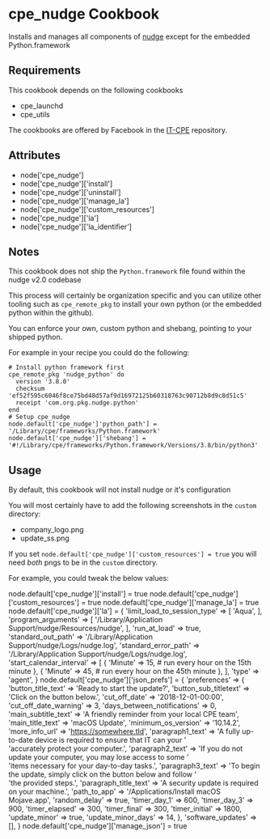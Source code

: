cpe_nudge Cookbook
========================
Installs and manages all components of [nudge](https://github.com/erikng/nudge) except for the embedded Python.framework

Requirements
------------

This cookbook depends on the following cookbooks

* cpe_launchd
* cpe_utils

The cookbooks are offered by Facebook in the [IT-CPE](https://github.com/facebook/IT-CPE) repository.

Attributes
----------
* node['cpe_nudge']
* node['cpe_nudge']['install']
* node['cpe_nudge']['uninstall']
* node['cpe_nudge']['manage_la']
* node['cpe_nudge']['custom_resources']
* node['cpe_nudge']['la']
* node['cpe_nudge']['la_identifier']

Notes
-----
This cookbook does not ship the `Python.framework` file found within the nudge v2.0 codebase

This process will certainly be organization specific and you can utilize other tooling such as `cpe_remote_pkg` to install your own python (or the embedded python within the github).

You can enforce your own, custom python and shebang, pointing to your shipped python.

For example in your recipe you could do the following:

```
# Install python framework first
cpe_remote_pkg 'nudge_python' do
  version '3.8.0'
  checksum 'ef52f595c6046f8ce75bd48d57af9d16972125b60318763c90712b8d9c8d51c5'
  receipt 'com.org.pkg.nudge.python'
end
# Setup cpe_nudge
node.default['cpe_nudge']'python_path'] = '/Library/cpe/frameworks/Python.framework'
node.default['cpe_nudge']['shebang'] = '#!/Library/cpe/frameworks/Python.framework/Versions/3.8/bin/python3'
```

Usage
-----
By default, this cookbook will not install nudge or it's configuration

You will most certainly have to add the following screenshots in the `custom` directory:
- company_logo.png
- update_ss.png

If you set `node.default['cpe_nudge']['custom_resources'] = true` you will need _both_ pngs to be in the `custom` directory.

For example, you could tweak the below values:

node.default['cpe_nudge']['install'] = true
node.default['cpe_nudge']['custom_resources'] = true
node.default['cpe_nudge']['manage_la'] = true
node.default['cpe_nudge']['la'] = {
  'limit_load_to_session_type' => [
    'Aqua',
  ],
  'program_arguments' => [
    '/Library/Application Support/nudge/Resources/nudge',
  ],
  'run_at_load' => true,
  'standard_out_path' =>
    '/Library/Application Support/nudge/Logs/nudge.log',
  'standard_error_path' =>
    '/Library/Application Support/nudge/Logs/nudge.log',
  'start_calendar_interval' => [
    {
      'Minute' => 15, # run every hour on the 15th minute
    },
    {
      'Minute' => 45, # run every hour on the 45th minute
    },
  ],
  'type' => 'agent',
}
node.default['cpe_nudge']['json_prefs'] = {
  'preferences' => {
    'button_title_text' => 'Ready to start the update?',
    'button_sub_titletext' => 'Click on the button below.',
    'cut_off_date' => '2018-12-01-00:00',
    'cut_off_date_warning' => 3,
    'days_between_notifications' => 0,
    'main_subtitle_text' => 'A friendly reminder from your local CPE team',
    'main_title_text' => 'macOS Update',
    'minimum_os_version' => '10.14.2',
    'more_info_url' =>
      'https://somewhere.tld',
    'paragraph1_text' =>
      'A fully up-to-date device is required to ensure that IT can your '\
      'accurately protect your computer.',
    'paragraph2_text' =>
      'If you do not update your computer, you may lose access to some '\
      'items necessary for your day-to-day tasks.',
    'paragraph3_text' =>
      'To begin the update, simply click on the button below and follow '\
      'the provided steps.',
    'paragraph_title_text' =>
      'A security update is required on your machine.',
    'path_to_app' => '/Applications/Install macOS Mojave.app',
    'random_delay' => true,
    'timer_day_1' => 600,
    'timer_day_3' => 900,
    'timer_elapsed' => 300,
    'timer_final' => 300,
    'timer_initial' => 1800,
    'update_minor' => true,
    'update_minor_days' => 14,
  },
  'software_updates' => [],
}
node.default['cpe_nudge']['manage_json'] = true
